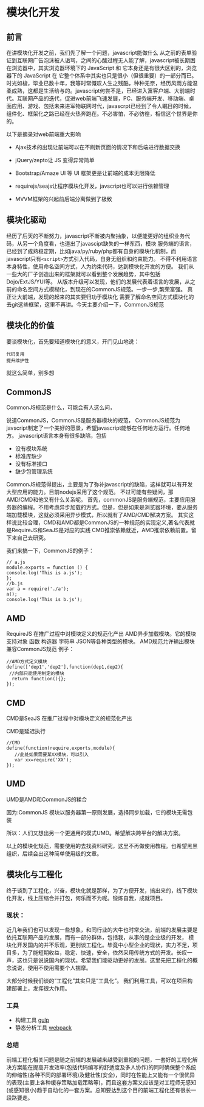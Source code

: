 # 模块化开发 #

## 前言 ##

在讲模块化开发之前，我们先了解一个问题，javascript能做什么
从之前的表单验证到互联网广告泡沫被人诟骂，之间的心酸过程无人能了解，javascript被长期困在浏览器中，其实浏览器环境下的 JavaScript 和 它本身还是有很大区别的，浏览器下的 JavaScript 在 它整个体系中其实也只是很小（但很重要）的一部分而已。时光如梭，毕业已数十年，我等时常慨叹人生之残酷，种种无奈，经历风雨方能温柔成熟，这都是生活给与的。javascript何尝不是，已经进入富客户端、大前端时代。互联网产品的迭代，促进web前端飞速发展，PC、服务端开发、移动端、桌面应用、游戏、包括未来进军物联网时代，javascrpt已经到了令人瞩目的时候，组件化、框架化之路已经在火热奔跑在。不必害怕，不必彷徨，相信这个世界是你的。

以下是摘录对web前端重大影响

- Ajax技术的出现让前端可以在不刷新页面的情况下和后端进行数据交换

- jQuery/zepto让 JS 变得异常简单

- Bootstrap/Amaze UI 等 UI 框架更是让前端的成本无限降低

- requirejs/seajs让程序模块化开发，javscript也可以进行依赖管理

- MVVM框架的兴起前后端分离做到了极致

## 模块化驱动 ##
经历了后天的不断努力，javascript不断被内聚抽象，以便能更好的组织业务代码，从另一个角度看，也道出了javascipt缺失的一样东西，模块
服务端的语言，已经到了成熟稳定期，比如java/py/ruby/php都有自身的模块化机制，而javascript只有`<script>`方式引入代码，自身无组织和约束能力。
不得不利用语言本身特性，使用命名空间方式，人为约束代码，达到模块化开发的方便。
我们从一些大的厂子创造出来的框架就可以看到整个发展趋势，其中包括Dojo/ExtJS/YUI等。
从版本升级可以发现，他们的发展代表着语言的发展，从之前的命名空间方式模糊化，到现在的CommonJS规范。一步一步,繁荣富强。
真正让大前端，发现的起来的其实要归功于模块化 
需要了解命名空间方式模块化的去git这些框架，这里不再讲。今天主要介绍一下，CommonJS规范

## 模块化的价值 ##

要谈模块化，首先要知道模块化的意义，开门见山地说：

    代码复用
    提升维护性
就这么简单，别多想
## CommonJS ##
CommonJS规范是什么，可能会有人这么问，

说道CommonJS，CommonJS是服务器模块的规范，
CommonJS规范为javscript制定了一个美好的愿景，希望javascript能够在任何地方运行。任何地方。
javascript语言本身有很多缺陷，包括

- 没有模块系统
- 标准库缺少
- 没有标准接口
- 缺少包管理系统

CommonJS规范得提出，主要是为了弥补javascript的缺陷，这样就可以有开发大型应用的能力。目前nodejs采用了这个规范。
不过可能有些疑问，那AMD/CMD和他又有什么关系呢。
首先，commonJS是服务端规范，主要应用服务器的编程。不用考虑异步加载的方式。但是，但是如果是浏览器环境，要从服务端加载模块，这就必须采用异步模式，所以就有了AMD/CMD解决方案。
其实这样说比较合理，CMD和AMD都是CommonJS的一种规范的实现定义,著名代表就是RequireJS和SeaJS是对应的实践
CMD推崇依赖就近，AMD推崇依赖前置。留下来自己去研究。

我们来搞一下，CommonJS的例子：

    // a.js
    module.exports = function () {
    console.log('This is a.js');
    };
    //b.js
    var a = require('./a');
    a();
    console.log('This is b.js');
## AMD ##

RequireJS 在推广过程中对模块定义的规范化产出
AMD异步加载模块。它的模块支持对象 函数 构造器 字符串 JSON等各种类型的模块。
AMD规范允许输出模块兼容CommonJS规范
例子：

    //AMD方式定义模块
    define(['dep1','dep2'],function(dep1,dep2){
     //内部只能使用制定的模块
      return function(){};
    });
    
## CMD ##
CMD是SeaJS 在推广过程中对模块定义的规范化产出

CMD是延迟执行

    //CMD
    define(function(require,exports,module){
       //此处如果需要某XX模块，可以引入
       var xx=require('XX');
    });
## UMD ##
UMD是AMD和CommonJS的糅合

因为:CommonJS 模块以服务器第一原则发展，选择同步加载，它的模块无需包装

所以：人们又想出另一个更通用的模式UMD。希望解决跨平台的解决方案。

以上的模块化规范，需要使用的去找资料研究，这里不再做使用教程。也希望黑黑组织，后续会出这种简单使用级的文章。


## 模块化与工程化 ##


终于谈到了工程化，兴奋，模块化就是那样，为了方便开发，搞出来的，线下模块化开发，线上压缩合并打包，何乐而不为呢。锻炼自我，成就项目。

### 现状： ##
近几年我们也可以发现一些想象，和同行业的大牛也时常交流，前端的发展主要是依托互联网产品的发展，而有一部分群体，包括我，从事的是企业级的开发，
模块化开发国内的并不乐观，更别谈工程化。毕竟中小型企业的现状，实力不足，项目多，为了能短期收益，稳定、快速，安全，依然采用传统方式的开发。长叹一声，这也只是说说国内的现状。希望我们能驱动更好的发展。这里先把工程化的概念说说，使用不使用需要个人揣摩。

大部分时候我们谈的“工程化”其实只是“工具化”。
我们利用工具，可以在项目构建部署上，发挥很大作用。
### 工具 ##
- 构建工具 [gulp](http://www.gulpjs.com.cn/) 
- 静态分析工具 [webpack](http://webpack.github.io/)


### 总结

前端工程化相关问题是随之前端的发展越来越受到重视的问题，一套好的工程化解决方案能在提高开发效率(包括代码编写的舒适度及多人协作)的同时确保整个系统的伸缩性(各种不同的部署环境)及健壮性(安全)，同时在性能上又能有一个很优异的表现(主要上各种缓存策略加载策略等)，而且这套方案又应该是对工程师无感知(或感知很小)趋于自动化的一套方案。总知要达到这个目的前端工程化还有很长一段路要走。
